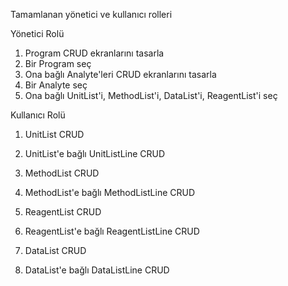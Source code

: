 Tamamlanan yönetici ve kullanıcı rolleri

Yönetici Rolü

1. Program CRUD ekranlarını tasarla
2. Bir Program seç
3. Ona bağlı Analyte'leri CRUD ekranlarını tasarla
4. Bir Analyte seç
5. Ona bağlı UnitList'i, MethodList'i, DataList'i, ReagentList'i seç

Kullanıcı Rolü

1. UnitList CRUD
2. UnitList'e bağlı UnitListLine CRUD

3. MethodList CRUD
4. MethodList'e bağlı MethodListLine CRUD

5. ReagentList CRUD
6. ReagentList'e bağlı ReagentListLine CRUD

7. DataList CRUD
8. DataList'e bağlı DataListLine CRUD
